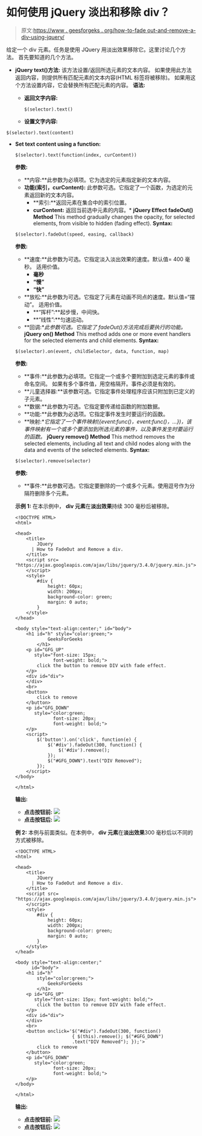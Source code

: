 # 如何使用 jQuery 淡出和移除 div？

> 原文:[https://www . geesforgeks . org/how-to-fade out-and-remove-a-div-using-jquery/](https://www.geeksforgeeks.org/how-to-fadeout-and-remove-a-div-using-jquery/)

给定一个 div 元素。任务是使用 JQuery 用淡出效果移除它。这里讨论几个方法。
首先要知道的几个方法。

*   **jQuery text()方法:**
    该方法设置/返回所选元素的文本内容。
    如果使用此方法返回内容，则提供所有匹配元素的文本内容(HTML 标签将被移除)。
    如果用这个方法设置内容，它会替换所有匹配元素的内容。
    **语法:**
    *   **返回文字内容:**

        ```
        $(selector).text()

        ```

    *   **设置文字内容:**

```
$(selector).text(content)

```

*   **Set text content using a function:**

    ```
    $(selector).text(function(index, curContent))

    ```

    **参数:**

    *   **内容:**此参数为必填项。它为选定的元素指定新的文本内容。
    *   **功能(索引，curContent):** 此参数可选。它指定了一个函数，为选定的元素返回新的文本内容。
        *   **索引:**返回元素在集合中的索引位置。
        *   **curContent:** 返回当前选中元素的内容。*   **jQuery Effect fadeOut() Method**
    This method gradually changes the opacity, for selected elements, from visible to hidden (fading effect).
    **Syntax:**

    ```
    $(selector).fadeOut(speed, easing, callback)

    ```

    **参数:**

    *   **速度:**此参数为可选。它指定淡入淡出效果的速度。默认值= 400 毫秒。
        适用价值。
        *   **毫秒**
        *   **“慢”**
        *   **“快”**
    *   **放松:**此参数为可选。它指定了元素在动画不同点的速度。默认值=“摆动”。
        适用价值。
        *   **“挥杆”:**起步慢，中间快。
        *   **“线性”:**匀速运动。
    *   **回调:**此参数可选。它指定了 fadeOut()方法完成后要执行的功能。*   **jQuery on() Method**
    This method adds one or more event handlers for the selected elements and child elements.
    **Syntax:**

    ```
    $(selector).on(event, childSelector, data, function, map)

    ```

    **参数:**

    *   **事件:**此参数为必填项。它指定一个或多个要附加到选定元素的事件或命名空间。
        如果有多个事件值，用空格隔开。事件必须是有效的。
    *   **儿童选择器:**该参数可选。它指定事件处理程序应该只附加到已定义的子元素。
    *   **数据:**此参数为可选。它指定要传递给函数的附加数据。
    *   **功能:**此参数为必选项。它指定事件发生时要运行的函数。
    *   **映射:**它指定了一个事件映射({event:func()，event:func()，…})，该事件映射有一个或多个要添加到所选元素的事件，以及事件发生时要运行的函数。*   **jQuery remove() Method**
    This method removes the selected elements, including all text and child nodes along with the data and events of the selected elements.
    **Syntax:**

    ```
    $(selector).remove(selector)

    ```

    **参数:**

    *   **事件:**此参数可选。它指定要删除的一个或多个元素。使用逗号作为分隔符删除多个元素。

    **示例 1:** 在本示例中， **div 元素**在**淡出效果**持续 300 毫秒后被移除。

    ```
    <!DOCTYPE HTML>
    <html>

    <head>
        <title>
            JQuery 
          | How to FadeOut and Remove a div.
        </title>
        <script src=
    "https://ajax.googleapis.com/ajax/libs/jquery/3.4.0/jquery.min.js">
        </script>
        <style>
            #div {
                height: 60px;
                width: 200px;
                background-color: green;
                margin: 0 auto;
            }
        </style>
    </head>

    <body style="text-align:center;" id="body">
        <h1 id="h" style="color:green;">  
                GeeksForGeeks  
            </h1>
        <p id="GFG_UP" 
           style="font-size: 15px; 
                  font-weight: bold;">
            click the button to remove DIV with fade effect.
        </p>
        <div id="div">
        </div>
        <br>
        <button>
            click to remove
        </button>
        <p id="GFG_DOWN" 
           style="color:green; 
                  font-size: 20px; 
                  font-weight: bold;">
        </p>
        <script>
            $('button').on('click', function(e) {
                $('#div').fadeOut(300, function() {
                    $('#div').remove();
                });
                $("#GFG_DOWN").text("DIV Removed");
            });
        </script>
    </body>

    </html>
    ```

    **输出:**

    *   **点击按钮前:**
        ![](img/0673f709b7ee39f1e5d6664b99885f94.png)
    *   **点击按钮后:**
        ![](img/8d04406be8c14d0243ccef29eea31b32.png)

    **例 2:** 本例与前面类似。在本例中， **div 元素**在**淡出效果**300 毫秒后以不同的方式被移除。

    ```
    <!DOCTYPE HTML>
    <html>

    <head>
        <title>
            JQuery 
          | How to FadeOut and Remove a div.
        </title>
        <script src=
    "https://ajax.googleapis.com/ajax/libs/jquery/3.4.0/jquery.min.js">
        </script>
        <style>
            #div {
                height: 60px;
                width: 200px;
                background-color: green;
                margin: 0 auto;
            }
        </style>
    </head>

    <body style="text-align:center;" 
          id="body">
        <h1 id="h" 
            style="color:green;">  
                GeeksForGeeks  
            </h1>
        <p id="GFG_UP" 
           style="font-size: 15px; font-weight: bold;">
            click the button to remove DIV with fade effect.
        </p>
        <div id="div">
        </div>
        <br>
        <button onclick='$("#div").fadeOut(300, function() 
                         { $(this).remove(); $("#GFG_DOWN")
                         .text("DIV Removed"); });'>
            click to remove
        </button>
        <p id="GFG_DOWN"
           style="color:green;
                  font-size: 20px; 
                  font-weight: bold;">
        </p>
    </body>

    </html>
    ```

    **输出:**

    *   **点击按钮前:**
        ![](img/0673f709b7ee39f1e5d6664b99885f94.png)
    *   **点击按钮后:**
        ![](img/8d04406be8c14d0243ccef29eea31b32.png)